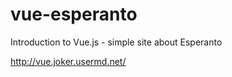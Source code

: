 # vue-esperanto
Introduction to Vue.js - simple site about Esperanto 

http://vue.joker.usermd.net/
